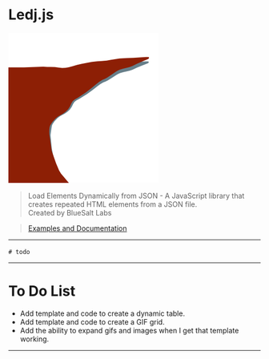 # Ledj.js

![Ledj Logo](/docs/assets/images/ledj.png)

> Load Elements Dynamically from JSON - A JavaScript library that creates repeated HTML elements from a JSON file.   
> Created by BlueSalt Labs   
   
> [Examples and Documentation](http://ledj.bluesaltlabs.com)


-----

`# todo`


-----

# To Do List

* Add template and code to create a dynamic table.
* Add template and code to create a GIF grid.
* Add the ability to expand gifs and images when I get that template working.


-----
